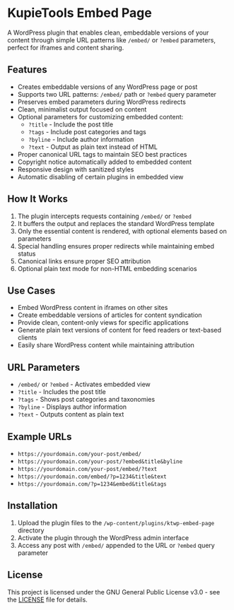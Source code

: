 # KupieTools Embed Page

A WordPress plugin that enables clean, embeddable versions of your content through simple URL patterns like `/embed/` or `?embed` parameters, perfect for iframes and content sharing.

## Features

- Creates embeddable versions of any WordPress page or post
- Supports two URL patterns: `/embed/` path or `?embed` query parameter
- Preserves embed parameters during WordPress redirects
- Clean, minimalist output focused on content
- Optional parameters for customizing embedded content:
  - `?title` - Include the post title
  - `?tags` - Include post categories and tags
  - `?byline` - Include author information
  - `?text` - Output as plain text instead of HTML
- Proper canonical URL tags to maintain SEO best practices
- Copyright notice automatically added to embedded content
- Responsive design with sanitized styles
- Automatic disabling of certain plugins in embedded view

## How It Works

1. The plugin intercepts requests containing `/embed/` or `?embed`
2. It buffers the output and replaces the standard WordPress template
3. Only the essential content is rendered, with optional elements based on parameters
4. Special handling ensures proper redirects while maintaining embed status
5. Canonical links ensure proper SEO attribution
6. Optional plain text mode for non-HTML embedding scenarios

## Use Cases

- Embed WordPress content in iframes on other sites
- Create embeddable versions of articles for content syndication
- Provide clean, content-only views for specific applications
- Generate plain text versions of content for feed readers or text-based clients
- Easily share WordPress content while maintaining attribution

## URL Parameters

- `/embed/` or `?embed` - Activates embedded view
- `?title` - Includes the post title
- `?tags` - Shows post categories and taxonomies
- `?byline` - Displays author information
- `?text` - Outputs content as plain text

## Example URLs

- `https://yourdomain.com/your-post/embed/`
- `https://yourdomain.com/your-post/?embed&title&byline`
- `https://yourdomain.com/your-post/embed/?text`
- `https://yourdomain.com/embed/?p=1234&title&text`
- `https://yourdomain.com/?p=1234&embed&title&tags`

## Installation

1. Upload the plugin files to the `/wp-content/plugins/ktwp-embed-page` directory
2. Activate the plugin through the WordPress admin interface
3. Access any post with `/embed/` appended to the URL or `?embed` query parameter

## License

This project is licensed under the GNU General Public License v3.0 - see the [LICENSE](LICENSE) file for details.
